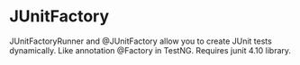 JUnitFactory
============

JUnitFactoryRunner and @JUnitFactory allow you to create JUnit tests dynamically. Like annotation @Factory in TestNG.
Requires junit 4.10 library.